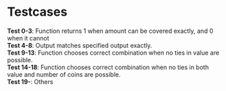 # Testcases

**Test 0-3**: Function returns 1 when amount can be covered exactly, and 0 when it cannot  
**Test 4-8**: Output matches specified output exactly.  
**Test 9-13**: Function chooses correct combination when no ties in value are possible.  
**Test 14-18**: Function chooses correct combination when no ties in both value and number of coins are possible.   
**Test 19-**: Others  